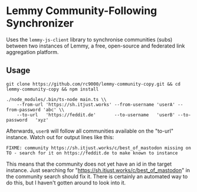 # Lemmy Community-Following Synchronizer

Uses the `lemmy-js-client` library to synchronise communities (subs) between two instances of Lemmy, a free, open-source and federated link aggregation platform. 

## Usage

    git clone https://github.com/rc9000/lemmy-community-copy.git && cd lemmy-community-copy && npm install

    ./node_modules/.bin/ts-node main.ts \\
        --from-url 'https://sh.itjust.works' --from-username 'userA' --from-password 'abc' \\
        --to-url   'https://feddit.de'       --to-username   'userB' --to-password   'xyz'

Afterwards, `userB` will follow all communities available on the "to-url" instance. Watch out for output lines like this:

    FIXME: community https://sh.itjust.works/c/best_of_mastodon missing on TO - search for it on https://feddit.de to make known to instance

This means that the community does not yet have an id in the target instance. Just searching for "https://sh.itjust.works/c/best_of_mastodon" in the community search should fix it. There is certainly an automated way to do this, but I haven't gotten around to look into it.






